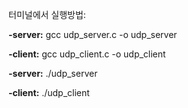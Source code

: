터미널에서 실행방법:

**-server:** gcc udp_server.c -o udp_server

**-client:** gcc udp_client.c -o udp_client

**-server:** ./udp_server

**-client:** ./udp_client
